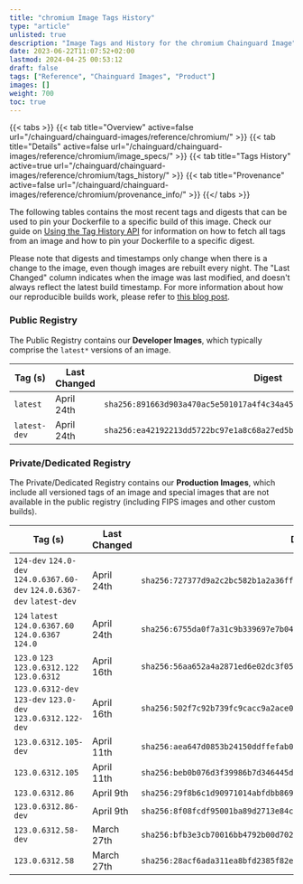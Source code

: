 ```yaml
---
title: "chromium Image Tags History"
type: "article"
unlisted: true
description: "Image Tags and History for the chromium Chainguard Image"
date: 2023-06-22T11:07:52+02:00
lastmod: 2024-04-25 00:53:12
draft: false
tags: ["Reference", "Chainguard Images", "Product"]
images: []
weight: 700
toc: true
---
```


{{< tabs >}}
{{< tab title="Overview" active=false url="/chainguard/chainguard-images/reference/chromium/" >}}
{{< tab title="Details" active=false url="/chainguard/chainguard-images/reference/chromium/image_specs/" >}}
{{< tab title="Tags History" active=true url="/chainguard/chainguard-images/reference/chromium/tags_history/" >}}
{{< tab title="Provenance" active=false url="/chainguard/chainguard-images/reference/chromium/provenance_info/" >}}
{{</ tabs >}}

The following tables contains the most recent tags and digests that can be used to pin your Dockerfile to a specific build of this image. Check our guide on [Using the Tag History API](/chainguard/chainguard-images/using-the-tag-history-api/) for information on how to fetch all tags from an image and how to pin your Dockerfile to a specific digest.

Please note that digests and timestamps only change when there is a change to the image, even though images are rebuilt every night. The "Last Changed" column indicates when the image was last modified, and doesn't always reflect the latest build timestamp. For more information about how our reproducible builds work, please refer to [this blog post](https://www.chainguard.dev/unchained/reproducing-chainguards-reproducible-image-builds).

### Public Registry
The Public Registry contains our **Developer Images**, which typically comprise the `latest*` versions of an image.

| Tag (s)       | Last Changed | Digest                                                                    |
|---------------|--------------|---------------------------------------------------------------------------|
|  `latest`     | April 24th   | `sha256:891663d903a470ac5e501017a4f4c34a457991d480f9080d7d00a07ead43b0ae` |
|  `latest-dev` | April 24th   | `sha256:ea42192213dd5722bc97e1a8c68a27ed5be3bbc479d323f809bd266a2e87f998` |


### Private/Dedicated Registry
The Private/Dedicated Registry contains our **Production Images**, which include all versioned tags of an image and special images that are not available in the public registry (including FIPS images and other custom builds).

| Tag (s)                                                                  | Last Changed | Digest                                                                    |
|--------------------------------------------------------------------------|--------------|---------------------------------------------------------------------------|
|  `124-dev` `124.0-dev` `124.0.6367.60-dev` `124.0.6367-dev` `latest-dev` | April 24th   | `sha256:727377d9a2c2bc582b1a2a36fffba3165ba134d3dbbc78fcb0a0a3c1f08de309` |
|  `124` `latest` `124.0.6367.60` `124.0.6367` `124.0`                     | April 24th   | `sha256:6755da0f7a31c9b339697e7b04af6cf77df9dd2c36c5388e3560bbd21ac4f924` |
|  `123.0` `123` `123.0.6312.122` `123.0.6312`                             | April 16th   | `sha256:56aa652a4a2871ed6e02dc3f058814244fec31cd610206489e194256531fc220` |
|  `123.0.6312-dev` `123-dev` `123.0-dev` `123.0.6312.122-dev`             | April 16th   | `sha256:502f7c92b739fc9cacc9a2ace003d266f2c5d195de7757bd2d4234d7885e3b8c` |
|  `123.0.6312.105-dev`                                                    | April 11th   | `sha256:aea647d0853b24150ddffefab0309c07052ff910317567c07d34ea40256a595b` |
|  `123.0.6312.105`                                                        | April 11th   | `sha256:beb0b076d3f39986b7d346445d69528bfde8d84879673fa77f3dfa3b1747d136` |
|  `123.0.6312.86`                                                         | April 9th    | `sha256:29f8b6c1d90971014abfdbb86900bd5c15b92bc644e8e39e6149fe79b063a195` |
|  `123.0.6312.86-dev`                                                     | April 9th    | `sha256:8f08fcdf95001ba89d2713e84c224c3458d571eee7716fbc4b72ca1a3ba6e08e` |
|  `123.0.6312.58-dev`                                                     | March 27th   | `sha256:bfb3e3cb70016bb4792b00d7021925de744ea1387959298964b79f06d3eccb61` |
|  `123.0.6312.58`                                                         | March 27th   | `sha256:28acf6ada311ea8bfd2385f82e00f52937575516ead9ab72100a8b57e1ce9551` |

